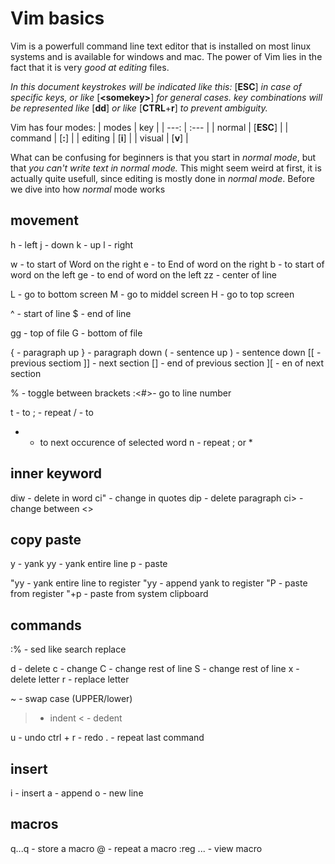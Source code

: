 # Vim basics

Vim is a powerfull command line text editor that is installed on most linux
systems and is available for windows and mac.
The power of Vim lies in the fact that it is very _good at editing_ files.

_In this document keystrokes will be indicated like this:_ [**ESC**] _in case of
specific keys, or like_ [**\<somekey>**] _for general cases. key combinations will be represented like_ [**dd**] _or like_ [**CTRL**+**r**] _to prevent ambiguity._

Vim has four modes:
|  modes  | key       |
|    ---: | :---      |
| normal  | [**ESC**] |
| command | [**:**]   |
| editing | [**i**]   |
| visual  | [**v**]   |

What can be confusing for beginners is that you start in _normal mode_, but that
*you can't write text in normal mode.* This might seem weird at first, it is actually quite usefull, since editing is mostly done in _normal mode_. Before we dive into how _normal_ mode works



## movement
h   - left
j   - down
k   - up
l   - right

w   - to start of Word on the right
e   - to End of word on the right
b   - to start of word on the left
ge  - to end of word on the left
zz  - center of line

L   - go to bottom screen
M   - go to middel screen
H   - go to top screen


^   - start of line
$   - end of line

gg  - top of file
G   - bottom of file

{   - paragraph up
}   - paragraph down
(   - sentence up
)   - sentence down
[[  - previous sectiom
]]  - next section
[]  - end of previous section
][  - en of next section

%   - toggle between brackets
:<#>- go to line number

t   - to <letter>
;   - repeat
/   - to <string>
*   - to next occurence of selected word
n   - repeat ; or *


## inner keyword
diw - delete in word
ci" - change in quotes
dip - delete paragraph
ci> - change between <>

## copy paste
y           - yank <movement>
yy          - yank entire line
p           - paste

"<letter>yy - yank entire line to register <letter>
"<LETTER>yy - append yank to register <letter>
"<letter>P  - paste from register <letter>
"+p         - paste from system clipboard

## commands

:%<sed> - sed like search replace


d   - delete
c   - change
C   - change rest of line
S   - change rest of line
x   - delete letter
r   - replace letter

~   - swap case (UPPER/lower)
>   - indent
<   - dedent


u         - undo
ctrl + r  - redo
.         - repeat last command

## insert
i   - insert
a   - append
o   - new line

## macros
q<letter><command>...q - store a macro
<number>@<letter>      - repeat a macro
:reg <letter>...       - view macro
